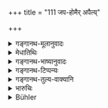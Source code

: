 +++
title = "111 जप-होमैर् अपैत्य्"

+++

<details><summary>गङ्गानथ-मूलानुवादः</summary>

By the muttering of sacred texts and by the offering of libations is the guilt incurred by teaching and sacrificing removed; while that incurred by receiving gifts is removed only by renouncing them and by austerities.—(111)
</details>

<details><summary>मेधातिथिः</summary>

**जपेन होमेन** **चैनः** पापम् **अपैति** विनश्यति । तेन न क्षतिः । प्रतिग्रहाद् यद् **एनस्** तत्**त्यागेन** तस्य प्रतिग्रहस्य, **तपसा** वक्ष्यमाणेन "मासं गोष्ठे पयः पीत्वा" (म्ध् ११.१९३) इत्यादि ॥ १०.१११ ॥
</details>

<details><summary>गङ्गानथ-भाष्यानुवादः</summary>

‘*The guilt is removed*’—destroyed—‘*by the muttering of sacred texts and by the offering of libations*.’ Hence there is not much harm in this.

But the guilt incurred in the receiving of gifts is removed only by the ‘*renouncing*’— of the gifts—and ‘*by austerities*’—laid down later on, under 11.195.—(111)
</details>

<details><summary>गङ्गानथ-टिप्पन्यः</summary>

This verse is quoted in *Aparārka* (p. 936);—in *Mitākṣarā* (3.35);—and in *Prāyaścittaviveka* (p. 404).
</details>

<details><summary>गङ्गानथ-तुल्य-वाक्यानि</summary>

**(verses 10.109-111)  
**

See Comparative notes for [Verse 10.109].

\[See 11.194.\]
</details>

<details><summary>भारुचिः</summary>

प्रकरणाद् अयं प्रतिग्रहो ऽसत्प्रतिग्रहो विज्ञेयः । छन्दोभङ्गभयात् असच् छब्दो ऽत्र न पठितः प्रतिग्रहोपपदम् । जपहोमत्यागतपसां च प्रायश्चित्तप्रकरणोपदिष्टानाम् इहोपदेशः स्तुत्यर्थः, न विध्यर्थः ॥ १०.१११ ॥
</details>

<details><summary>Bühler</summary>

111	The guilt incurred by offering sacrifices for teaching (unworthy men) is removed by muttering (sacred texts) and by burnt offerings, but that incurred by accepting gifts (from them) by throwing (the gifts) away and by austerities.
</details>
